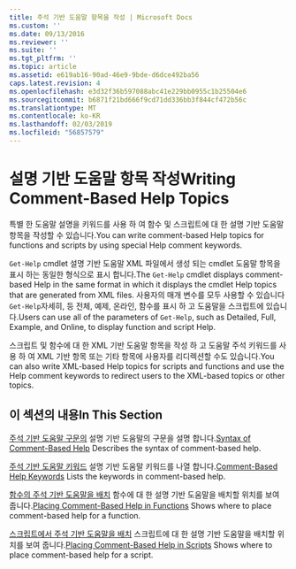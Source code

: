 ```yaml
---
title: 주석 기반 도움말 항목을 작성 | Microsoft Docs
ms.custom: ''
ms.date: 09/13/2016
ms.reviewer: ''
ms.suite: ''
ms.tgt_pltfrm: ''
ms.topic: article
ms.assetid: e619ab16-90ad-46e9-9bde-d6dce492ba56
caps.latest.revision: 4
ms.openlocfilehash: e3d32f36b597088abc41e229bb0955c1b25504e6
ms.sourcegitcommit: b6871f21bd666f9cd71dd336bb3f844cf472b56c
ms.translationtype: MT
ms.contentlocale: ko-KR
ms.lasthandoff: 02/03/2019
ms.locfileid: "56857579"
---
```

# <a name="writing-comment-based-help-topics"></a><span data-ttu-id="9c8bc-102">설명 기반 도움말 항목 작성</span><span class="sxs-lookup"><span data-stu-id="9c8bc-102">Writing Comment-Based Help Topics</span></span>

<span data-ttu-id="9c8bc-103">특별 한 도움말 설명을 키워드를 사용 하 여 함수 및 스크립트에 대 한 설명 기반 도움말 항목을 작성할 수 있습니다.</span><span class="sxs-lookup"><span data-stu-id="9c8bc-103">You can write comment-based Help topics for functions and scripts by using special Help comment keywords.</span></span>

 <span data-ttu-id="9c8bc-104">`Get-Help` cmdlet 설명 기반 도움말 XML 파일에서 생성 되는 cmdlet 도움말 항목을 표시 하는 동일한 형식으로 표시 합니다.</span><span class="sxs-lookup"><span data-stu-id="9c8bc-104">The `Get-Help` cmdlet displays comment-based Help in the same format in which it displays the cmdlet Help topics that are generated from XML files.</span></span> <span data-ttu-id="9c8bc-105">사용자의 매개 변수를 모두 사용할 수 있습니다 `Get-Help`자세히, 등 전체, 예제, 온라인, 함수를 표시 하 고 도움말을 스크립트에 있습니다.</span><span class="sxs-lookup"><span data-stu-id="9c8bc-105">Users can use all of the parameters of `Get-Help`, such as Detailed, Full, Example, and Online, to display function and script Help.</span></span>

 <span data-ttu-id="9c8bc-106">스크립트 및 함수에 대 한 XML 기반 도움말 항목을 작성 하 고 도움말 주석 키워드를 사용 하 여 XML 기반 항목 또는 기타 항목에 사용자를 리디렉션할 수도 있습니다.</span><span class="sxs-lookup"><span data-stu-id="9c8bc-106">You can also write XML-based Help topics for scripts and functions and use the Help comment keywords to redirect users to the XML-based topics or other topics.</span></span>

## <a name="in-this-section"></a><span data-ttu-id="9c8bc-107">이 섹션의 내용</span><span class="sxs-lookup"><span data-stu-id="9c8bc-107">In This Section</span></span>

 <span data-ttu-id="9c8bc-108">[주석 기반 도움말 구문의](./syntax-of-comment-based-help.md) 설명 기반 도움말의 구문을 설명 합니다.</span><span class="sxs-lookup"><span data-stu-id="9c8bc-108">[Syntax of Comment-Based Help](./syntax-of-comment-based-help.md) Describes the syntax of comment-based help.</span></span>

 <span data-ttu-id="9c8bc-109">[주석 기반 도움말 키워드](./comment-based-help-keywords.md) 설명 기반 도움말 키워드를 나열 합니다.</span><span class="sxs-lookup"><span data-stu-id="9c8bc-109">[Comment-Based Help Keywords](./comment-based-help-keywords.md) Lists the keywords in comment-based help.</span></span>

 <span data-ttu-id="9c8bc-110">[함수의 주석 기반 도움말을 배치](./placing-comment-based-help-in-functions.md) 함수에 대 한 설명 기반 도움말을 배치할 위치를 보여 줍니다.</span><span class="sxs-lookup"><span data-stu-id="9c8bc-110">[Placing Comment-Based Help in Functions](./placing-comment-based-help-in-functions.md) Shows where to place comment-based help for a function.</span></span>

 <span data-ttu-id="9c8bc-111">[스크립트에서 주석 기반 도움말을 배치](./placing-comment-based-help-in-scripts.md) 스크립트에 대 한 설명 기반 도움말을 배치할 위치를 보여 줍니다.</span><span class="sxs-lookup"><span data-stu-id="9c8bc-111">[Placing Comment-Based Help in Scripts](./placing-comment-based-help-in-scripts.md) Shows where to place comment-based help for a script.</span></span>